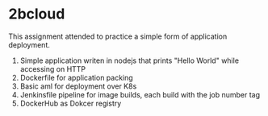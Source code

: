 # 2bcloud

This assignment attended to practice a simple form of application deployment.

1. Simple application writen in nodejs that prints "Hello World" while accessing on HTTP
2. Dockerfile for application packing
3. Basic aml for deployment over K8s
4. Jenkinsfile pipeline for image builds, each build with the job number tag
5. DockerHub as Dokcer registry 


